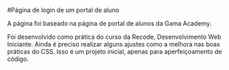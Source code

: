 #Página de login de um portal de aluno

A página foi baseado na página de portal de alunos da Gama Academy.

Foi desenvolvido como prática do curso da Recode, Desenvolvimento Web Iniciante. Ainda é preciso realizar alguns ajustes como a melhora nas boas práticas do CSS. Isso é um projeto inicial, apenas para aperfeiçoamento de código.